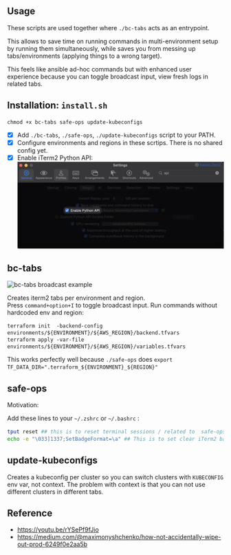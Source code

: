 ## Usage

These scripts are used together where `./bc-tabs` acts as an entrypoint.  

This allows to save time on running commands in multi-environment setup by running them simultaneously, while saves you from messing up tabs/environments (applying things to a wrong target).

This feels like ansible ad-hoc commands but with enhanced user experience because you can toggle broadcast input, view fresh logs in related tabs.

## Installation: `install.sh`

```
chmod +x bc-tabs safe-ops update-kubeconfigs
```

* [x] Add `./bc-tabs`, `./safe-ops`, `./update-kubeconfigs` script to your PATH. 
* [x] Configure environments and regions in these scrtips. There is no shared config yet.
* [x] Enable iTerm2 Python API: ![iTerm2 Python API](img/Enable-Python-API.jpg)

## bc-tabs

![bc-tabs broadcast example](img/bc-tabs-broadcast.jpg)

Creates iterm2 tabs per environment and region.  
Press `command+option+I` to toggle broadcast input. Run commands without hardcoded env and region:

```
terraform init  -backend-config environments/${ENVIRONMENT}/${AWS_REGION}/backend.tfvars
terraform apply -var-file environments/${ENVIRONMENT}/${AWS_REGION}/variables.tfvars
```

This works perfectly well because `./safe-ops` does `export TF_DATA_DIR=".terraform_${ENVIRONMENT}_${REGION}"`

## safe-ops
Motivation: 

Add these lines to your `~/.zshrc` or `~/.bashrc`  :

```bash
tput reset ## this is to reset terminal sessions / related to  safe-ops script usage
echo -e "\033]1337;SetBadgeFormat=\a" ## This is to set clear iTerm2 badgee  / related to  safe-ops script usage
```

## update-kubeconfigs
Creates a kubeconfig per cluster so you can switch clusters with `KUBECONFIG` env var, not context. The problem with context is that you can not use different clusters in different tabs.  

## Reference

* https://youtu.be/rYSePf9fJio
* https://medium.com/@maximonyshchenko/how-not-accidentally-wipe-out-prod-6249f0e2aa5b